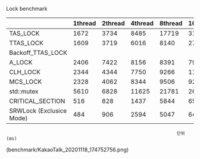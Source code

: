 

Lock benchmark


|                           |1thread|2thread|4thread|8thread|16thread|
|---------------------------|-------|-------|-------|-------|--------|
|TAS_LOCK                   |1672   |3734   |8485   |17719  |31266   |
|TTAS_LOCK                  |1609   |3719   |6016   |8140   |27703   |
|Backoff_TTAS_LOCK          |       |       |       |       |        |
|A_LOCK                     |2406   |7422   |8156   |8391   |7953    |
|CLH_LOCK                   |2344   |4344   |7750   |9266   |11938   |
|MCS_LOCK                   |2328   |4062   |8344   |9506   |9297    |
|std::mutex                 |5610   |6828   |11625  |21781  |26125   |
|CRITICAL_SECTION           |516    |828    |1437   |5844   |6500    |
|SRWLock (Exclusice Mode)   |484    |906    |2594   |5047   |6484    |

                                                                    단위 (ms)

(benchmark/KakaoTalk_20201118_174752756.png)
